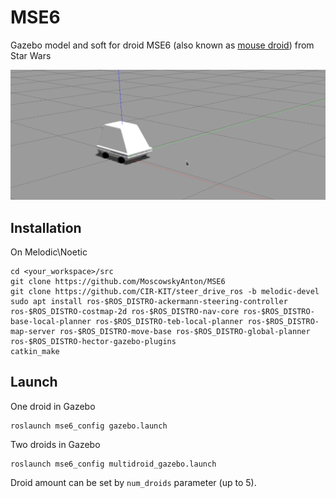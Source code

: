 # MSE6
Gazebo model and soft for droid MSE6 (also known as [mouse droid](https://starwars.fandom.com/wiki/MSE-6-series_repair_droid)) from Star Wars

![BD1 Gazebo](doc/MSE6.png)

## Installation
On Melodic\Noetic
```shell
cd <your_workspace>/src
git clone https://github.com/MoscowskyAnton/MSE6
git clone https://github.com/CIR-KIT/steer_drive_ros -b melodic-devel
sudo apt install ros-$ROS_DISTRO-ackermann-steering-controller ros-$ROS_DISTRO-costmap-2d ros-$ROS_DISTRO-nav-core ros-$ROS_DISTRO-base-local-planner ros-$ROS_DISTRO-teb-local-planner ros-$ROS_DISTRO-map-server ros-$ROS_DISTRO-move-base ros-$ROS_DISTRO-global-planner ros-$ROS_DISTRO-hector-gazebo-plugins
catkin_make
```

## Launch
One droid in Gazebo
```
roslaunch mse6_config gazebo.launch
```

Two droids in Gazebo
```
roslaunch mse6_config multidroid_gazebo.launch
```
Droid amount can be set by `num_droids` parameter (up to 5).
